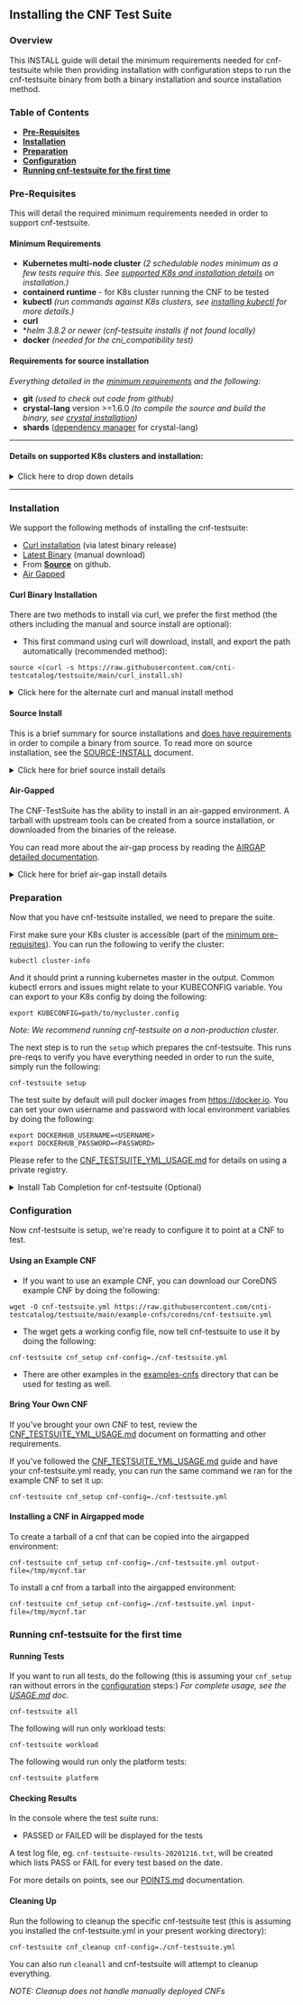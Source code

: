 Installing the CNF Test Suite
---
### Overview
This INSTALL guide will detail the minimum requirements needed for cnf-testsuite while then providing installation with configuration steps to run the cnf-testsuite binary from both a binary installation and source installation method.

### Table of Contents
* [**Pre-Requisites**](#Pre-Requisites)
* [**Installation**](#Installation)
* [**Preparation**](#Preparation)
* [**Configuration**](#Configuration)
* [**Running cnf-testsuite for the first time**](#Running-cnf-testsuite-for-the-first-time)

### Pre-Requisites
This will detail the required minimum requirements needed in order to support cnf-testsuite.

#### Minimum Requirements
* **Kubernetes multi-node cluster** *(2 schedulable nodes minimum as a few tests require this. See [supported K8s and installation details](#Details-on-supported-k8s-clusters-and-installation) on installation.)*
* **containerd runtime** - for K8s cluster running the CNF to be tested
* **kubectl** *(run commands against K8s clusters, see [installing kubectl](https://kubernetes.io/docs/tasks/tools/install-kubectl/) for more details.)*
* **curl**
* **helm 3.8.2* *or newer* *(cnf-testsuite installs if not found locally)*
* **docker**  *(needed for the cni_compatibility test)*

#### Requirements for source installation
*Everything detailed in the [minimum requirements](https://hackmd.io/6h7NXdHnR4qUYgnnQPy5UA#Required) and the following:*
* **git** *(used to check out code from github)*
* **crystal-lang** version >=1.6.0 *(to compile the source and build the binary, see [crystal installation](https://crystal-lang.org/install/))*
* **shards** ([dependency manager](https://github.com/crystal-lang/shards) for crystal-lang)



---


#### Details on supported K8s clusters and installation:
<details><summary>Click here to drop down details</summary>

<p>

##### Supported K8s Clusters
- [Access](https://kubernetes.io/docs/tasks/access-application-cluster/access-cluster/) to a working [Certified K8s](https://cncf.io/ck) multi-node cluster via [KUBECONFIG environment variable](https://kubernetes.io/docs/tasks/access-application-cluster/configure-access-multiple-clusters/#set-the-kubeconfig-environment-variable). (See [K8s Getting started guide](https://kubernetes.io/docs/setup/) for options)
-  Follow the optional instructions below if you don't already have a K8s cluster setup
-  Minimum of 2 schedulable nodes as some tests will require more than one node to run.

##### Kind

- Follow the [kind install](KIND-INSTALL.md) instructions to setup a cluster in [kind](https://kind.sigs.k8s.io/).

##### CNF-Testbed

- You can clone the CNF-Testbed project if you have an account at Equinix Metal (formerly Packet.net). Get the code by running the following:

```
git clone https://github.com/cncf/cnf-testbed.git
```

- Clone the k8s-infra repo then follow the [prerequisites](https://github.com/cncf/cnf-testbed/tree/master/tools#pre-requisites) for [deploying a K8s cluster](https://github.com/cncf/cnf-testbed/tree/master/tools#deploying-a-kubernetes-cluster-using-the-makefile--ci-tools) for a Equinix Metal host.
- If you already have IP addresses for your provider, and you want to manually install a K8s cluster, you can use k8s-infra to do this within your cnf-testbed repo clone.

```
cd tools/ && git clone https://github.com/crosscloudci/k8s-infra.git
```

- Now follow the [k8s-infra quick start](https://github.com/crosscloudci/k8s-infra/blob/master/README.md#quick-start) for instructions on how to install.

</p>
</details>



---


### Installation

We support the following methods of installing the cnf-testsuite:

- [Curl installation](#Curl-Binary-Installation) (via latest binary release)
- [Latest Binary](https://github.com/cnti-testcatalog/testsuite/releases/latest) (manual download)
- From [**Source**](#Source-Install) on github.
- [Air Gapped](#Air-Gapped)


#### Curl Binary Installation

There are two methods to install via curl, we prefer the first method (the others including the manual and source install are optional):

- This first command using curl will download, install, and export the path automatically (recommended method):

```
source <(curl -s https://raw.githubusercontent.com/cnti-testcatalog/testsuite/main/curl_install.sh)
```

<details><summary>Click here for the alternate curl and manual install method</summary>
<p>

- The other curl method to download and install requires you to export the PATH to the location of the executable:
```
curl -s https://raw.githubusercontent.com/cnti-testcatalog/testsuite/main/curl_install.sh | bash
```

- The Latest Binary (or you can select a previous release if desired) can be pulled down with wget, curl or you're own preferred method. Once downloaded you'll need to make the binary executable and manually add to your path:
```
wget https://github.com/cnti-testcatalog/testsuite/releases/download/latest/latest.tar.gz
tar xzf latest.tar.gz
cd cnf-testsuite
chmod +x cnf-testsuite
export OLDPATH=$PATH; export PATH=$PATH:$(pwd)
```
</p>
</details>

#### Source Install

This is a brief summary for source installations and [does have requirements](#Requirements-for-source-installation) in order to compile a binary from source. To read more on source installation, see the [SOURCE-INSTALL](SOURCE_INSTALL.md) document.

<details><summary> Click here for brief source install details</summary>
<p>

Follow these steps to checkout the source from github and compile a cnf-testsuite binary:

```
git clone https://github.com/cnti-testcatalog/testsuite.git
cd cnf-testsuite/
shards install
crystal build src/cnf-testsuite.cr
```
This should build a cnf-testsuite binary in the root directory of the git repo clone.
</p>
</details>

#### Air-Gapped 

The CNF-TestSuite has the ability to install in an air-gapped environment.  A tarball with upstream tools can be created from a source installation, or downloaded from the binaries of the release. 

You can read more about the air-gap process by reading the [AIRGAP detailed documentation](AIRGAP.md).

<details><summary> Click here for brief air-gap install details</summary>
<p>

Prerequite: Follow the source install instructions to create a working binary which will generate the air-gapped tarball.

Follow these steps to create an air-gap tarball and to bootstrap the cluster with the tarball:

```
./cnf-testsuite airgapped output-file=./tmp/airgapped.tar.gz
./cnf-testsuite setup offline=./tmp/airgapped.tar.gz

# To run the set suite in air-gapped mode
./cnf-testsuite workload offline=true
```
This should create a bootstrapped cluster with the upstream tools necessary for the cnf-testsuite.

</p>
</details>

### Preparation

Now that you have cnf-testsuite installed, we need to prepare the suite.

First make sure your K8s cluster is accessible (part of the [minimum pre-requisites](#Minimum-Requirements)). You can run the following to verify the cluster: 

```
kubectl cluster-info
```

And it should print a running kubernetes master in the output. Common kubectl errors and issues might relate to your KUBECONFIG variable. You can export to your K8s config by doing the following:

```
export KUBECONFIG=path/to/mycluster.config
```

*Note: We recommend running cnf-testsuite on a non-production cluster.*

The next step is to run the `setup` which prepares the cnf-testsuite. This runs pre-reqs to verify you have everything needed in order to run the suite, simply run the following:

```
cnf-testsuite setup
```

The test suite by default will pull docker images from https://docker.io. You can set your own username and password with local environment variables by doing the following:

```
export DOCKERHUB_USERNAME=<USERNAME>
export DOCKERHUB_PASSWORD=<PASSWORD>
```

Please refer to the [CNF_TESTSUITE_YML_USAGE.md](CNF_TESTSUITE_YML_USAGE.md#Using-a-Private-Registry) for details on using a private registry.


<details><summary>Install Tab Completion for cnf-testsuite (Optional)</summary>

Check out our (experimental) support for tab completion!

NOTE: also compatible with the installation styles from kubectl completion install if you prefer
https://kubernetes.io/docs/tasks/tools/install-kubectl/#enable-kubectl-autocompletion

```
cnf-testsuite completion -l error > test.sh
source test.sh
```
</details>

### Configuration
Now cnf-testsuite is setup, we're ready to configure it to point at a CNF to test.

#### Using an Example CNF

- If you want to use an example CNF, you can download our CoreDNS example CNF by doing the following:

```
wget -O cnf-testsuite.yml https://raw.githubusercontent.com/cnti-testcatalog/testsuite/main/example-cnfs/coredns/cnf-testsuite.yml
```
- The wget gets a working config file, now tell cnf-testsuite to use it by doing the following:
```
cnf-testsuite cnf_setup cnf-config=./cnf-testsuite.yml
```

- There are other examples in the [examples-cnfs](https://github.com/cnti-testcatalog/testsuite/tree/master/example-cnfs) directory that can be used for testing as well.

#### Bring Your Own CNF

If you've brought your own CNF to test, review the [CNF_TESTSUITE_YML_USAGE.md](CNF_TESTSUITE_YML_USAGE.md) document on formatting and other requirements.

If you've followed the [CNF_TESTSUITE_YML_USAGE.md](CNF_TESTSUITE_YML_USAGE.md) guide and have your cnf-testsuite.yml ready, you can run the same command we ran for the example CNF to set it up:

```
cnf-testsuite cnf_setup cnf-config=./cnf-testsuite.yml
```
#### Installing a CNF in Airgapped mode 

To create a tarball of a cnf that can be copied into the airgapped environment:
```
cnf-testsuite cnf_setup cnf-config=./cnf-testsuite.yml output-file=/tmp/mycnf.tar
```
To install a cnf from a tarball into the airgapped environment:
```
cnf-testsuite cnf_setup cnf-config=./cnf-testsuite.yml input-file=/tmp/mycnf.tar
```

### Running cnf-testsuite for the first time

#### Running Tests

If you want to run all tests, do the following (this is assuming your `cnf_setup` ran without errors in the [configuration](#Configuration) steps:)
_For complete usage, see the [USAGE.md](USAGE.md) doc._

```
cnf-testsuite all
```

The following will run only workload tests:
```
cnf-testsuite workload 
```

The following would run only the platform tests:
```
cnf-testsuite platform 
```

#### Checking Results

In the console where the test suite runs:
- PASSED or FAILED will be displayed for the tests

A test log file, eg. `cnf-testsuite-results-20201216.txt`, will be created which lists PASS or FAIL for every test based on the date.

For more details on points, see our [POINTS.md](./POINTS.md) documentation.

#### Cleaning Up

Run the following to cleanup the specific cnf-testsuite test (this is assuming you installed the cnf-testsuite.yml in your present working directory):
```
cnf-testsuite cnf_cleanup cnf-config=./cnf-testsuite.yml
```
You can also run `cleanall` and cnf-testsuite will attempt to cleanup everything.

_NOTE: Cleanup does not handle manually deployed CNFs_
